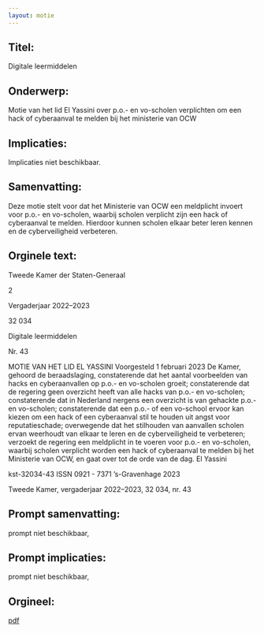 ```yaml
---
layout: motie
---
```

## Titel:
Digitale leermiddelen
## Onderwerp:
Motie van het lid El Yassini over p.o.- en vo-scholen verplichten om een hack of cyberaanval te melden bij het ministerie van OCW
## Implicaties:
Implicaties niet beschikbaar.
## Samenvatting:

Deze motie stelt voor dat het Ministerie van OCW een meldplicht invoert voor p.o.- en vo-scholen, waarbij scholen verplicht zijn een hack of cyberaanval te melden. Hierdoor kunnen scholen elkaar beter leren kennen en de cyberveiligheid verbeteren.
## Orginele text:


Tweede Kamer der Staten-Generaal

2

Vergaderjaar 2022–2023

32 034

Digitale leermiddelen

Nr. 43

MOTIE VAN HET LID EL YASSINI
Voorgesteld 1 februari 2023
De Kamer,
gehoord de beraadslaging,
constaterende dat het aantal voorbeelden van hacks en cyberaanvallen op
p.o.- en vo-scholen groeit;
constaterende dat de regering geen overzicht heeft van alle hacks van
p.o.- en vo-scholen;
constaterende dat in Nederland nergens een overzicht is van gehackte
p.o.- en vo-scholen;
constaterende dat een p.o.- of een vo-school ervoor kan kiezen om een
hack of een cyberaanval stil te houden uit angst voor reputatieschade;
overwegende dat het stilhouden van aanvallen scholen ervan weerhoudt
van elkaar te leren en de cyberveiligheid te verbeteren;
verzoekt de regering een meldplicht in te voeren voor p.o.- en vo-scholen,
waarbij scholen verplicht worden een hack of cyberaanval te melden bij
het Ministerie van OCW,
en gaat over tot de orde van de dag.
El Yassini

kst-32034-43
ISSN 0921 - 7371
’s-Gravenhage 2023

Tweede Kamer, vergaderjaar 2022–2023, 32 034, nr. 43


## Prompt samenvatting:
prompt niet beschikbaar,

## Prompt implicaties:
prompt niet beschikbaar,
## Orgineel:
[pdf](https://gegevensmagazijn.tweedekamer.nl/OData/v4/2.0/Document(5afbf733-c530-4202-a808-43e01047b419)/resource)
